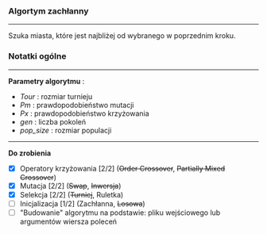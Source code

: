 ### Algortym zachłanny

---

Szuka miasta, które jest najbliżej od wybranego w poprzednim kroku.

### Notatki ogólne

---

**Parametry algorytmu** :

- *Tour* : rozmiar turnieju
- *Pm* : prawdopodobieństwo mutacji
- *Px* : prawdopodobieństwo krzyżowania
- *gen* : liczba pokoleń
- *pop_size* : rozmiar populacji

---

**Do zrobienia**

- [X] Operatory krzyżowania [2/2] (~~Order Crossover~~, ~~Partially Mixed Crossover~~)
- [X] Mutacja [2/2] (~~Swap~~, ~~Inwersja~~)
- [X] Selekcja [2/2] (~~Turniej~~, Ruletka)
- [ ] Inicjalizacja [1/2] (Zachłanna, ~~Losowa~~)
- [ ] "Budowanie" algorytmu na podstawie: pliku wejściowego lub argumentów wiersza poleceń
